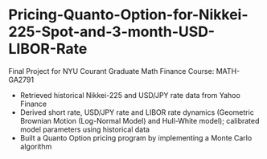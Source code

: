 # Pricing-Quanto-Option-for-Nikkei-225-Spot-and-3-month-USD-LIBOR-Rate
Final Project for NYU Courant Graduate Math Finance Course: MATH-GA2791

- Retrieved historical Nikkei-225 and USD/JPY rate data from Yahoo Finance
- Derived short rate, USD/JPY rate and LIBOR rate dynamics (Geometric Brownian Motion (Log-Normal Model) and Hull-White model); calibrated model parameters using historical data
- Built a Quanto Option pricing program by implementing a Monte Carlo algorithm

